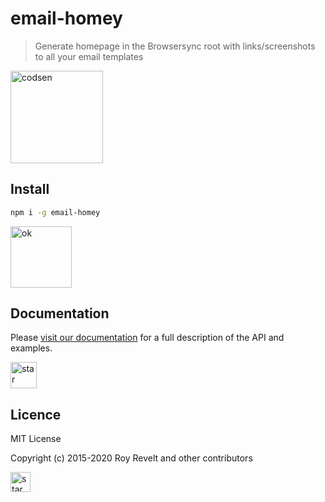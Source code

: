 # email-homey

> Generate homepage in the Browsersync root with links/screenshots to all your email templates

<img src="https://codsen.com/images/png-codsen-1.png" width="148" alt="codsen" align="center">

## Install

```bash
npm i -g email-homey
```

<img src="https://codsen.com/images/png-codsen-ok.png" width="98" alt="ok" align="center">

## Documentation

Please [visit our documentation](https://codsen.com/os/email-homey/) for a full description of the API and examples.

<img src="https://codsen.com/images/png-codsen-star.png" width="42" alt="star" align="center">

## Licence

MIT License

Copyright (c) 2015-2020 Roy Revelt and other contributors

<img src="https://codsen.com/images/png-codsen-star-small.png" width="32" alt="star" align="center">
